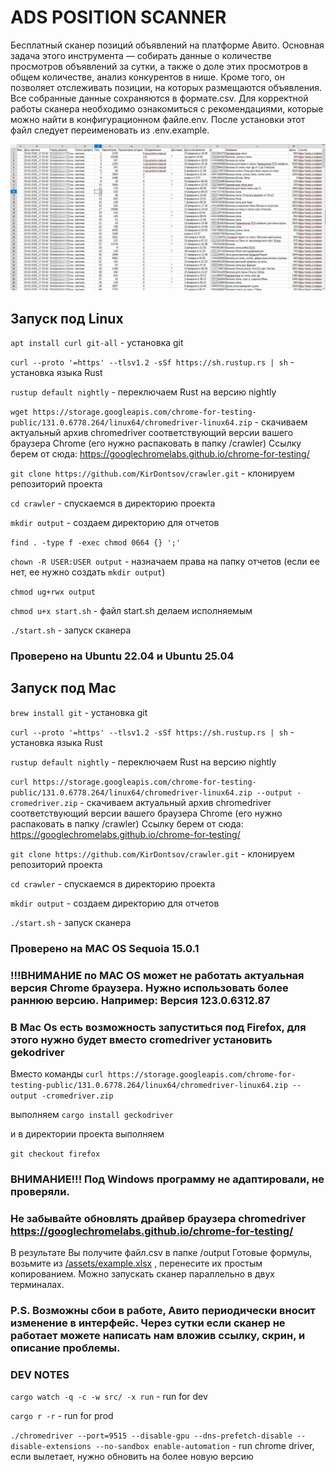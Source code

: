 # ADS POSITION SCANNER

Бесплатный сканер позиций объявлений на платформе Авито.
Основная задача этого инструмента — собирать данные о количестве просмотров объявлений за сутки, а также о доле этих просмотров в общем количестве, анализ конкурентов в нише. Кроме того, он позволяет отслеживать позиции, на которых размещаются объявления.
Все собранные данные сохраняются в формате.csv.
Для корректной работы сканера необходимо ознакомиться с рекомендациями, которые можно найти в конфигурационном файле.env. После установки этот файл следует переименовать из .env.example.

![example](https://github.com/KirDontsov/crawler/blob/master/assets/example.jpeg?raw=true)



## Запуск под Linux

```apt install curl git-all``` - установка git

```curl --proto '=https' --tlsv1.2 -sSf https://sh.rustup.rs | sh``` - установка языка Rust

```rustup default nightly``` - переключаем Rust на версию nightly

```wget https://storage.googleapis.com/chrome-for-testing-public/131.0.6778.264/linux64/chromedriver-linux64.zip``` - скачиваем актуальный архив chromedriver соответствующий версии вашего браузера Chrome (его нужно распаковать в папку /crawler)
Ссылку берем от сюда: https://googlechromelabs.github.io/chrome-for-testing/

```git clone https://github.com/KirDontsov/crawler.git``` - клонируем репозиторий проекта

```сd crawler``` - спускаемся в директорию проекта

```mkdir output``` - создаем директорию для отчетов

```find . -type f -exec chmod 0664 {} ';'```

```chown -R USER:USER output``` - назначаем права на папку отчетов (если ее нет, ее нужно создать ```mkdir output```)

```chmod ug+rwx output```

```chmod u+x start.sh``` - файл start.sh делаем исполняемым

```./start.sh``` - запуск сканера

### Проверено на Ubuntu 22.04 и Ubuntu 25.04



## Запуск под Mac

```brew install git``` - установка git

```curl --proto '=https' --tlsv1.2 -sSf https://sh.rustup.rs | sh``` - установка языка Rust

```rustup default nightly``` - переключаем Rust на версию nightly

```curl https://storage.googleapis.com/chrome-for-testing-public/131.0.6778.264/linux64/chromedriver-linux64.zip --output -cromedriver.zip``` - скачиваем актуальный архив chromedriver соответствующий версии вашего браузера Chrome (его нужно распаковать в папку /crawler)
Ссылку берем от сюда: https://googlechromelabs.github.io/chrome-for-testing/

```git clone https://github.com/KirDontsov/crawler.git``` - клонируем репозиторий проекта

```сd crawler``` - спускаемся в директорию проекта

```mkdir output``` - создаем директорию для отчетов

```./start.sh``` - запуск сканера

### Проверено на MAC OS Sequoia 15.0.1

### !!!ВНИМАНИЕ по MAC OS может не работать актуальная версия Chrome браузера. Нужно использовать более раннюю версию. Например: Версия 123.0.6312.87



### В Mac Os есть возможность запуститься под Firefox, для этого нужно будет вместо cromedriver установить gekodriver

Вместо команды ```curl https://storage.googleapis.com/chrome-for-testing-public/131.0.6778.264/linux64/chromedriver-linux64.zip --output -cromedriver.zip```

выполняем ```cargo install geckodriver```

и в директории проекта выполняем

```git checkout firefox```



### ВНИМАНИЕ!!! Под Windows программу не адаптировали, не проверяли.



### Не забывайте обновлять драйвер браузера chromedriver  https://googlechromelabs.github.io/chrome-for-testing/

В результате Вы получите файл.csv в папке /output
Готовые формулы, возьмите из [/assets/example.xlsx](https://github.com/KirDontsov/crawler/blob/master/assets/example.xlsx) , перенесите их простым копированием.
Можно запускать сканер параллельно в двух терминалах.

### P.S. Возможны сбои в работе, Авито периодически вносит изменение в интерфейс. Через сутки если сканер не работает можете написать нам вложив ссылку, скрин, и описание проблемы.



### DEV NOTES

```cargo watch -q -c -w src/ -x run``` - run for dev

```cargo r -r``` - run for prod

```./chromedriver --port=9515 --disable-gpu --dns-prefetch-disable --disable-extensions --no-sandbox enable-automation``` - run chrome driver, если вылетает, нужно обновить на более новую версию
